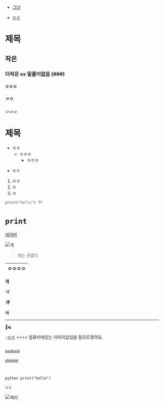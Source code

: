 - [그냥](./2)

- [ㅇㅇ](./1)





# 제목



## 작은

### 더작은 xx 밑줄이없음 (###)

#### ㅇㅇㅇ

##### ㅇㅇ

###### ㅇㅇㅇ

# 제목

- ㅇㅇ
  - ㅇㅇㅇ
    - ㅇㅇㅇ

* ㅇㅇ

1. ㅇㅇ
2. ㅇ
3. ㅇ



```python
print("hello") ??

```

# `print` 

[네이버](https://www.naver.com)

![개](https://search.pstatic.net/common/?src=http%3A%2F%2Fshop1.phinf.naver.net%2F20220209_155%2F1644372905719e7vGe_JPEG%2FB06WWGVDJ8_image1_ss.jpg&type=sc960_832)



> 개는 귀엽다

| ㅇㅇㅇㅇ |
| -------- |

**개**

*개*

***개***

~~개~~

***

💚☯



-[ㅇㅇ](./) <<<< 컴퓨터에있는 이미지삽입을 잘모르겠어요.



```python ddd
```

asdasd

ddddd



```python
```



```py
```

```python print("hello")```

`ㅇㅇ`

![제리](2.assets/제리.gif)

